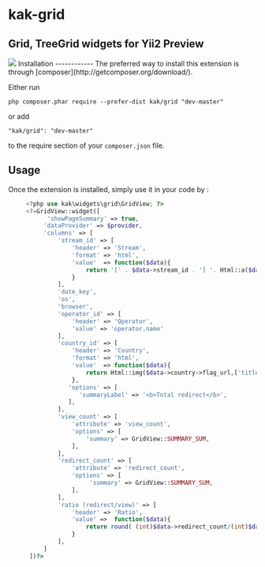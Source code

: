# kak-grid
Grid, TreeGrid widgets for Yii2
Preview
-----------
<img src="https://lh3.googleusercontent.com/-ViaLrNwzD_8/Vb9fHnWvtPI/AAAAAAAAAEQ/sFC83sEAMhY/s480-Ic42/kakGridPreview.png">
Installation
------------
The preferred way to install this extension is through [composer](http://getcomposer.org/download/).

Either run

```
php composer.phar require --prefer-dist kak/grid "dev-master"
```

or add

```
"kak/grid": "dev-master"
```

to the require section of your `composer.json` file.

Usage
-----
Once the extension is installed, simply use it in your code by  :
```php
     <?php use kak\widgets\grid\GridView; ?>
     <?=GridView::widget([
           'showPageSummary' => true,
          'dataProvider' => $provider,
          'columns' => [
              'stream_id' => [
                  'header' => 'Stream',
                  'format' => 'html',
                  'value'  => function($data){
                      return '[' . $data->stream_id . '] '. Html::a($data->stream->name,['/dashboard/stream/update', 'id' => $data->stream->id ]);
                  }
              ],
              'date_key',
              'os',
              'browser',
              'operator_id' => [
                  'header' => 'Operator',
                  'value' => 'operator.name'
              ],
              'country_id' => [
                  'header' => 'Country',
                  'format' => 'html',
                  'value'  => function($data){
                      return Html::img($data->country->flag_url,['title' => $data->country->name_ru]);
                  },
                 'options' => [
                    'summaryLabel' => '<b>Total redirect</b>',
                 ],
              ],
              'view_count' => [
                  'attribute' => 'view_count',
                  'options' => [
                      'summary' => GridView::SUMMARY_SUM,
                  ],
              ],
              'redirect_count' => [
                  'attribute' => 'redirect_count',
                  'options' => [
                       'summary' => GridView::SUMMARY_SUM,
                  ],
              ],
              'ratio (redirect/view)' => [
                  'header' => 'Ratio',
                  'value' =>  function($data){
                      return round( (int)$data->redirect_count/(int)$data->view_count ,2);
                  }
              ],
          ]
      ])?>
```
